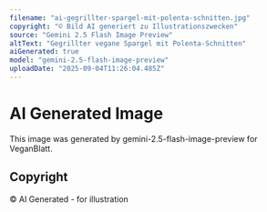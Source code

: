 ```yaml
---
filename: "ai-gegrillter-spargel-mit-polenta-schnitten.jpg"
copyright: "© Bild AI generiert zu Illustrationszwecken"
source: "Gemini 2.5 Flash Image Preview"
altText: "Gegrillter vegane Spargel mit Polenta-Schnitten"
aiGenerated: true
model: "gemini-2.5-flash-image-preview"
uploadDate: "2025-09-04T11:26:04.485Z"
---
```


# AI Generated Image

This image was generated by gemini-2.5-flash-image-preview for VeganBlatt.

## Copyright
© AI Generated - for illustration
